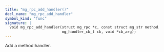 ```yaml
---
title: "mg_rpc_add_handler()"
decl_name: "mg_rpc_add_handler"
symbol_kind: "func"
signature: |
  void mg_rpc_add_handler(struct mg_rpc *c, const struct mg_str method,
                          mg_handler_cb_t cb, void *cb_arg);
---
```


Add a method handler. 

